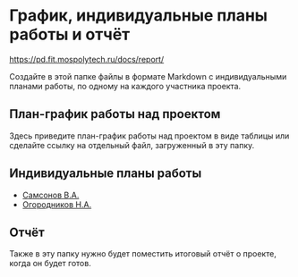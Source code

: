 # График, индивидуальные планы работы и отчёт

https://pd.fit.mospolytech.ru/docs/report/

Создайте в этой папке файлы в формате Markdown с индивидуальными планами работы, по одному на каждого участника проекта.

## План-график работы над проектом

Здесь приведите план-график работы над проектом в виде таблицы или сделайте ссылку на отдельный файл, загруженный в эту папку.

## Индивидуальные планы работы

- [Самсонов В.А.](samsonov.md)
- [Огородников Н.А.](ogorodnikov.md)

## Отчёт

Также в эту папку нужно будет поместить итоговый отчёт о проекте, когда он будет готов.